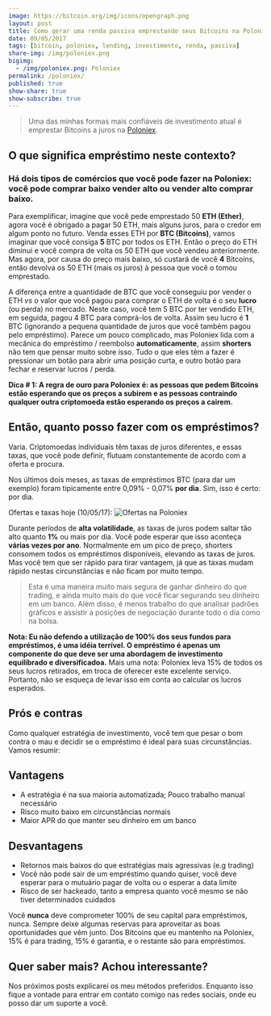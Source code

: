 ```yaml
---
image: https://bitcoin.org/img/icons/opengraph.png
layout: post
title: Como gerar uma renda passiva emprestando seus Bitcoins na Poloniex
date: 09/05/2017
tags: [bitcoin, poloniex, lending, investimento, renda, passiva]
share-img: /img/poloniex.png
bigimg:
  - /img/poloniex.png: Poloniex
permalink: /poloniex/
published: true
show-share: true
show-subscribe: true
---
```

> Uma das minhas formas mais confiáveis de investimento atual é emprestar Bitcoins a juros na [Poloniex](poloniex.com).

## O que significa empréstimo neste contexto?
### Há dois tipos de comércios que você pode fazer na Poloniex: você pode comprar baixo vender alto ou vender alto comprar baixo.

Para exemplificar, imagine que você pede emprestado 50 **ETH (Ether)**, agora você é obrigado a pagar 50 ETH, mais alguns juros, para o credor em algum ponto no futuro. Venda esses ETH por **BTC (Bitcoins)**, vamos imaginar que você consiga **5** BTC por todos os ETH. Então o preço do ETH diminui e você compra de volta os 50 ETH que você vendeu anteriormente. Mas agora, por causa do preço mais baixo, só custará de você **4** Bitcoins, então devolva os 50 ETH (mais os juros) à pessoa que você o tomou emprestado. 

A diferença entre a quantidade de BTC que você conseguiu por vender o ETH _vs_ o valor que você pagou para comprar o ETH de volta é o seu **lucro** (ou perda) no mercado. Neste caso, você tem 5 BTC por ter vendido ETH, em seguida, pagou 4 BTC para comprá-los de volta. Assim seu lucro é **1** BTC (ignorando a pequena quantidade de juros que você também pagou pelo empréstimo). Parece um pouco complicado, mas Poloniex lida com a mecânica do empréstimo / reembolso **automaticamente**, assim **shorters** não tem que pensar muito sobre isso. Tudo o que eles têm a fazer é pressionar um botão para abrir uma posição curta, e outro botão para fechar e reservar lucros / perda.

**Dica # 1: A regra de ouro para Poloniex é: as pessoas que pedem Bitcoins estão esperando que os preços a subirem e as pessoas contraindo qualquer outra criptomoeda estão esperando os preços a cairem.**


## Então, quanto posso fazer com os empréstimos?
Varia. Criptomoedas individuais têm taxas de juros diferentes, e essas taxas, que você pode definir, flutuam constantemente de acordo com a oferta e procura.

Nos últimos dois meses, as taxas de empréstimos BTC (para dar um exemplo) foram tipicamente entre 0,09% - 0,07% **por dia**. Sim, isso é certo: por dia.

Ofertas e taxas hoje (10/05/17):
![Ofertas na Poloniex]({{site.baseurl}}/img/ofertaspolo.PNG)

Durante períodos de **alta volatilidade**, as taxas de juros podem saltar tão alto quanto **1%** ou mais por dia. Você pode esperar que isso aconteça **várias vezes por ano**. Normalmente em um pico de preço, shorters consomem todos os empréstimos disponíveis, elevando as taxas de juros. Mas você tem que ser rápido para tirar vantagem, já que as taxas mudam rápido nestas circunstâncias e não ficam por muito tempo.

> Esta é uma maneira muito mais segura de ganhar dinheiro do que trading, e ainda muito mais do que você ficar segurando seu dinheiro em um banco. Além disso, é menos trabalho do que analisar padrões gráficos e assistir a posições de negociação durante todo o dia como na bolsa.

**Nota: Eu não defendo a utilização de 100% dos seus fundos para empréstimos, é uma idéia terrível. O empréstimo é apenas um componente do que deve ser uma abordagem de investimento equilibrado e diversificadoa.**
Mais uma nota: Poloniex leva 15% de todos os seus lucros retirados, em troca de oferecer este excelente serviço. Portanto, não se esqueça de levar isso em conta ao calcular os lucros esperados.

## Prós e contras
Como qualquer estratégia de investimento, você tem que pesar o bom contra o mau e decidir se o empréstimo é ideal para suas circunstâncias. Vamos resumir:

## Vantagens
- A estratégia é na sua maioria automatizada; Pouco trabalho manual necessário
- Risco muito baixo em circunstâncias normais
- Maior APR do que manter seu dinheiro em um banco

## Desvantagens
- Retornos mais baixos do que estratégias mais agressivas (e.g trading)
- Você não pode sair de um empréstimo quando quiser, você deve esperar para o mutuário pagar de volta ou o esperar a data limite
- Risco de ser hackeado, tanto a empresa quanto você mesmo se não tiver determinados cuidados

Você **nunca** deve comprometer 100% de seu capital para empréstimos, nunca. Sempre deixe algumas reservas para aproveitar as boas oportunidades que vêm junto. Dos Bitcoins que eu mantenho na Poloniex, 15% é para trading, 15% é garantia, e o restante são para empréstimos.

## Quer saber mais? Achou interessante?
Nos próximos posts explicarei os meu métodos preferidos. Enquanto isso fique a vontade para entrar em contato comigo nas redes sociais, onde eu posso dar um suporte a você.
